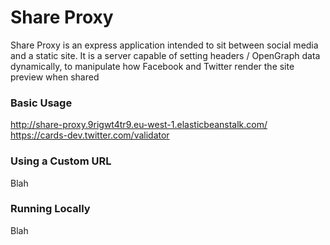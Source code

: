# Share Proxy
Share Proxy is an express application intended to sit between social media and a static site.  It is a server capable of setting headers / OpenGraph data dynamically, to manipulate how Facebook and Twitter render the site preview when shared

### Basic Usage
http://share-proxy.9rigwt4tr9.eu-west-1.elasticbeanstalk.com/
https://cards-dev.twitter.com/validator

### Using a Custom URL
Blah

### Running Locally
Blah

